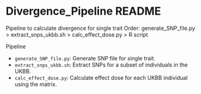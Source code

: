 # Divergence_Pipeline README
Pipeline to calculate divergence for single trait
Order: generate_SNP_file.py > extract_snps_ukbb.sh > calc_effect_dose.py > R script

Pipeline
- `generate_SNP_file.py`: Generate SNP file for single trait.
- `extract_snps_ukbb.sh`: Extract SNPs for a subset of individuals in the UKBB.
- `calc_effect_dose.py`: Calculate effect dose for each UKBB individual using the matrix. 
